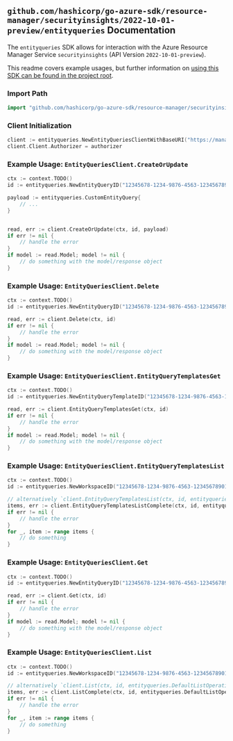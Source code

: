 
## `github.com/hashicorp/go-azure-sdk/resource-manager/securityinsights/2022-10-01-preview/entityqueries` Documentation

The `entityqueries` SDK allows for interaction with the Azure Resource Manager Service `securityinsights` (API Version `2022-10-01-preview`).

This readme covers example usages, but further information on [using this SDK can be found in the project root](https://github.com/hashicorp/go-azure-sdk/tree/main/docs).

### Import Path

```go
import "github.com/hashicorp/go-azure-sdk/resource-manager/securityinsights/2022-10-01-preview/entityqueries"
```


### Client Initialization

```go
client := entityqueries.NewEntityQueriesClientWithBaseURI("https://management.azure.com")
client.Client.Authorizer = authorizer
```


### Example Usage: `EntityQueriesClient.CreateOrUpdate`

```go
ctx := context.TODO()
id := entityqueries.NewEntityQueryID("12345678-1234-9876-4563-123456789012", "example-resource-group", "workspaceValue", "entityQueryIdValue")

payload := entityqueries.CustomEntityQuery{
	// ...
}


read, err := client.CreateOrUpdate(ctx, id, payload)
if err != nil {
	// handle the error
}
if model := read.Model; model != nil {
	// do something with the model/response object
}
```


### Example Usage: `EntityQueriesClient.Delete`

```go
ctx := context.TODO()
id := entityqueries.NewEntityQueryID("12345678-1234-9876-4563-123456789012", "example-resource-group", "workspaceValue", "entityQueryIdValue")

read, err := client.Delete(ctx, id)
if err != nil {
	// handle the error
}
if model := read.Model; model != nil {
	// do something with the model/response object
}
```


### Example Usage: `EntityQueriesClient.EntityQueryTemplatesGet`

```go
ctx := context.TODO()
id := entityqueries.NewEntityQueryTemplateID("12345678-1234-9876-4563-123456789012", "example-resource-group", "workspaceValue", "entityQueryTemplateIdValue")

read, err := client.EntityQueryTemplatesGet(ctx, id)
if err != nil {
	// handle the error
}
if model := read.Model; model != nil {
	// do something with the model/response object
}
```


### Example Usage: `EntityQueriesClient.EntityQueryTemplatesList`

```go
ctx := context.TODO()
id := entityqueries.NewWorkspaceID("12345678-1234-9876-4563-123456789012", "example-resource-group", "workspaceValue")

// alternatively `client.EntityQueryTemplatesList(ctx, id, entityqueries.DefaultEntityQueryTemplatesListOperationOptions())` can be used to do batched pagination
items, err := client.EntityQueryTemplatesListComplete(ctx, id, entityqueries.DefaultEntityQueryTemplatesListOperationOptions())
if err != nil {
	// handle the error
}
for _, item := range items {
	// do something
}
```


### Example Usage: `EntityQueriesClient.Get`

```go
ctx := context.TODO()
id := entityqueries.NewEntityQueryID("12345678-1234-9876-4563-123456789012", "example-resource-group", "workspaceValue", "entityQueryIdValue")

read, err := client.Get(ctx, id)
if err != nil {
	// handle the error
}
if model := read.Model; model != nil {
	// do something with the model/response object
}
```


### Example Usage: `EntityQueriesClient.List`

```go
ctx := context.TODO()
id := entityqueries.NewWorkspaceID("12345678-1234-9876-4563-123456789012", "example-resource-group", "workspaceValue")

// alternatively `client.List(ctx, id, entityqueries.DefaultListOperationOptions())` can be used to do batched pagination
items, err := client.ListComplete(ctx, id, entityqueries.DefaultListOperationOptions())
if err != nil {
	// handle the error
}
for _, item := range items {
	// do something
}
```
